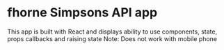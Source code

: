 # fhorne Simpsons API app

This app is built with React and displays ability to use components, state, props callbacks and raising state
Note: Does not work with mobile phone

<!-- [View here](https://fhorne-simpsons-app.netlify.app) -->
